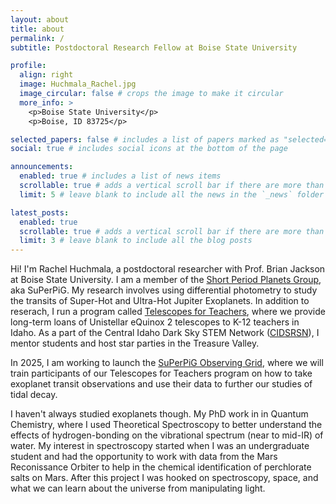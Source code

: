 ```yaml
---
layout: about
title: about
permalink: /
subtitle: Postdoctoral Research Fellow at Boise State University

profile:
  align: right
  image: Huchmala_Rachel.jpg
  image_circular: false # crops the image to make it circular
  more_info: >
    <p>Boise State University</p>
    <p>Boise, ID 83725</p>

selected_papers: false # includes a list of papers marked as "selected={true}"
social: true # includes social icons at the bottom of the page

announcements:
  enabled: true # includes a list of news items
  scrollable: true # adds a vertical scroll bar if there are more than 3 news items
  limit: 5 # leave blank to include all the news in the `_news` folder

latest_posts:
  enabled: true
  scrollable: true # adds a vertical scroll bar if there are more than 3 new posts items
  limit: 3 # leave blank to include all the blog posts
---
```


Hi! I'm Rachel Huchmala, a postdoctoral researcher with Prof. Brian Jackson at Boise State University. I am a member of the [Short Period Planets Group](http://www.astrojack.com/research/superpig/), aka SuPerPiG. My research involves using differential photometry to study the transits of Super-Hot and Ultra-Hot Jupiter Exoplanets. In addition to reserach, I run a program called [Telescopes for Teachers](boi.st/telescopes), where we provide long-term loans of Unistellar eQuinox 2 telescopes to K-12 teachers in Idaho. As a part of the Central Idaho Dark Sky STEM Network ([CIDSRSN](boi.st/NASA_CIDSRSN)), I mentor students and host star parties in the Treasure Valley.

In 2025, I am working to launch the [SuPerPiG Observing Grid](https://www.boisestate.edu/physics-cidsrsn/telescopes-for-teachers/superpig-observing-grid/), where we will train participants of our Telescopes for Teachers program on how to take exoplanet transit observations and use their data to further our studies of tidal decay.

I haven't always studied exoplanets though. My PhD work in in Quantum Chemistry, where I used Theoretical Spectroscopy to better understand the effects of hydrogen-bonding on the vibrational spectrum (near to mid-IR) of water. My interest in spectroscopy started when I was an undergraduate student and had the opportunity to work with data from the Mars Reconissance Orbiter to help in the chemical identification of perchlorate salts on Mars. After this project I was hooked on spectroscopy, space, and what we can learn about the universe from manipulating light. 